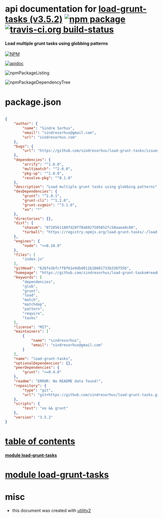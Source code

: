 # api documentation for  [load-grunt-tasks (v3.5.2)](https://github.com/sindresorhus/load-grunt-tasks#readme)  [![npm package](https://img.shields.io/npm/v/npmdoc-load-grunt-tasks.svg?style=flat-square)](https://www.npmjs.org/package/npmdoc-load-grunt-tasks) [![travis-ci.org build-status](https://api.travis-ci.org/npmdoc/node-npmdoc-load-grunt-tasks.svg)](https://travis-ci.org/npmdoc/node-npmdoc-load-grunt-tasks)
#### Load multiple grunt tasks using globbing patterns

[![NPM](https://nodei.co/npm/load-grunt-tasks.png?downloads=true)](https://www.npmjs.com/package/load-grunt-tasks)

[![apidoc](https://npmdoc.github.io/node-npmdoc-load-grunt-tasks/build/screenCapture.buildNpmdoc.browser.%252Fhome%252Ftravis%252Fbuild%252Fnpmdoc%252Fnode-npmdoc-load-grunt-tasks%252Ftmp%252Fbuild%252Fapidoc.html.png)](https://npmdoc.github.io/node-npmdoc-load-grunt-tasks/build/apidoc.html)

![npmPackageListing](https://npmdoc.github.io/node-npmdoc-load-grunt-tasks/build/screenCapture.npmPackageListing.svg)

![npmPackageDependencyTree](https://npmdoc.github.io/node-npmdoc-load-grunt-tasks/build/screenCapture.npmPackageDependencyTree.svg)



# package.json

```json

{
    "author": {
        "name": "Sindre Sorhus",
        "email": "sindresorhus@gmail.com",
        "url": "sindresorhus.com"
    },
    "bugs": {
        "url": "https://github.com/sindresorhus/load-grunt-tasks/issues"
    },
    "dependencies": {
        "arrify": "^1.0.0",
        "multimatch": "^2.0.0",
        "pkg-up": "^1.0.0",
        "resolve-pkg": "^0.1.0"
    },
    "description": "Load multiple grunt tasks using globbing patterns",
    "devDependencies": {
        "grunt": "^1.0.1",
        "grunt-cli": "^1.2.0",
        "grunt-svgmin": "^3.1.0",
        "xo": "*"
    },
    "directories": {},
    "dist": {
        "shasum": "0728561180fd20ff8a6927505852fc58aaea0c88",
        "tarball": "https://registry.npmjs.org/load-grunt-tasks/-/load-grunt-tasks-3.5.2.tgz"
    },
    "engines": {
        "node": ">=0.10.0"
    },
    "files": [
        "index.js"
    ],
    "gitHead": "626fe3bfcff8f61e9dbd011b18681733b336f55b",
    "homepage": "https://github.com/sindresorhus/load-grunt-tasks#readme",
    "keywords": [
        "dependencies",
        "glob",
        "grunt",
        "load",
        "match",
        "matchdep",
        "pattern",
        "require",
        "tasks"
    ],
    "license": "MIT",
    "maintainers": [
        {
            "name": "sindresorhus",
            "email": "sindresorhus@gmail.com"
        }
    ],
    "name": "load-grunt-tasks",
    "optionalDependencies": {},
    "peerDependencies": {
        "grunt": ">=0.4.0"
    },
    "readme": "ERROR: No README data found!",
    "repository": {
        "type": "git",
        "url": "git+https://github.com/sindresorhus/load-grunt-tasks.git"
    },
    "scripts": {
        "test": "xo && grunt"
    },
    "version": "3.5.2"
}
```



# <a name="apidoc.tableOfContents"></a>[table of contents](#apidoc.tableOfContents)

#### [module load-grunt-tasks](#apidoc.module.load-grunt-tasks)



# <a name="apidoc.module.load-grunt-tasks"></a>[module load-grunt-tasks](#apidoc.module.load-grunt-tasks)



# misc
- this document was created with [utility2](https://github.com/kaizhu256/node-utility2)
